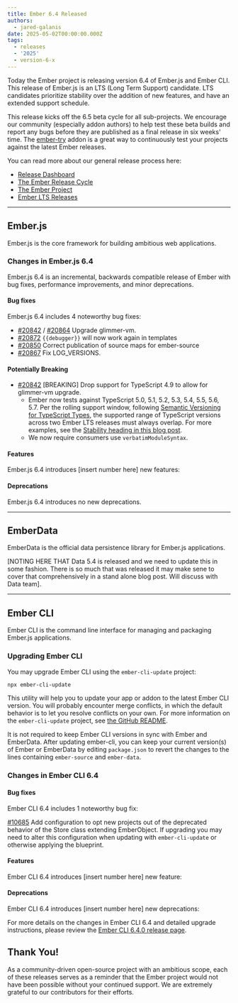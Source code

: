 ```yaml
---
title: Ember 6.4 Released
authors:
  - jared-galanis
date: 2025-05-02T00:00:00.000Z
tags:
  - releases
  - '2025'
  - version-6-x
---
```


Today the Ember project is releasing version 6.4 of Ember.js and Ember CLI. This release of Ember.js is an LTS (Long Term Support) candidate. LTS candidates prioritize stability over the addition of new features, and have an extended support schedule.

This release kicks off the 6.5 beta cycle for all sub-projects. We encourage our community (especially addon authors) to help test these beta builds and report any bugs before they are published as a final release in six weeks' time. The [ember-try](https://github.com/ember-cli/ember-try) addon is a great way to continuously test your projects against the latest Ember releases.

You can read more about our general release process here:

- [Release Dashboard](http://emberjs.com/releases/)
- [The Ember Release Cycle](https://blog.emberjs.com/new-ember-release-process/)
- [The Ember Project](https://blog.emberjs.com/ember-project-at-2-0/)
- [Ember LTS Releases](https://blog.emberjs.com/announcing-embers-first-lts/)

---

## Ember.js

Ember.js is the core framework for building ambitious web applications.

### Changes in Ember.js 6.4

Ember.js 6.4 is an incremental, backwards compatible release of Ember with bug fixes, performance improvements, and minor deprecations.

#### Bug fixes

Ember.js 6.4 includes 4 noteworthy bug fixes:

- [#20842](https://github.com/emberjs/ember.js/pull/20842) / [#20864](https://github.com/emberjs/ember.js/pull/20864) Upgrade glimmer-vm.
- [#20872](https://github.com/emberjs/ember.js/pull/20872) `{{debugger}}` will now work again in templates
- [#20850](https://github.com/emberjs/ember.js/pull/20850) Correct publication of source maps for ember-source
- [#20867](https://github.com/emberjs/ember.js/pull/20867) Fix LOG_VERSIONS.

#### Potentially Breaking 

- [#20842](https://github.com/emberjs/ember.js/pull/20842) [BREAKING] Drop support for TypeScript 4.9 to allow for glimmer-vm upgrade. 
  * Ember now tests against TypeScript 5.0, 5.1, 5.2, 5.3, 5.4, 5.5, 5.6, 5.7. 
  Per the rolling support window, following [Semantic Versioning for TypeScript Types](https://www.semver-ts.org/), the supported range of TypeScript versions across two Ember LTS releases must always overlap.
  For more examples, see the [Stability heading in this blog post](https://blog.emberjs.com/stable-typescript-types-in-ember-5-1/).
  * We now require consumers use `verbatimModuleSyntax`.

#### Features

Ember.js 6.4 introduces [insert number here] new features:

#### Deprecations

Ember.js 6.4 introduces no new deprecations.

---

## EmberData

EmberData is the official data persistence library for Ember.js applications.

[NOTING HERE THAT Data 5.4 is released and we need to update this in some fashion. There is so much that was released it may make sene to cover that comprehensively in a stand alone blog post. Will discuss with Data team].

---

## Ember CLI

Ember CLI is the command line interface for managing and packaging Ember.js applications.

### Upgrading Ember CLI

You may upgrade Ember CLI using the `ember-cli-update` project:

```bash
npx ember-cli-update
```

This utility will help you to update your app or addon to the latest Ember CLI version. You will probably encounter merge conflicts, in which the default behavior is to let you resolve conflicts on your own. For more information on the `ember-cli-update` project, see [the GitHub README](https://github.com/ember-cli/ember-cli-update).

It is not required to keep Ember CLI versions in sync with Ember and EmberData. After updating ember-cli, you can keep your current version(s) of Ember or EmberData by editing `package.json` to revert the changes to the lines containing `ember-source` and `ember-data`.

### Changes in Ember CLI 6.4

#### Bug fixes

Ember CLI 6.4 includes 1 noteworthy bug fix:

[#10685](https://github.com/ember-cli/ember-cli/pull/10685) Add configuration to opt new projects out of the deprecated behavior of the Store class extending EmberObject. If upgrading you may need to alter this configuration when updating with `ember-cli-update` or otherwise applying the blueprint.

#### Features

Ember CLI 6.4 introduces [insert number here] new feature:

#### Deprecations

Ember CLI 6.4 introduces [insert number here] new deprecations:

For more details on the changes in Ember CLI 6.4 and detailed upgrade
instructions, please review the [Ember CLI 6.4.0 release page](https://github.com/ember-cli/ember-cli/releases/tag/v6.4.0).

## Thank You!

As a community-driven open-source project with an ambitious scope, each of these releases serves as a reminder that the Ember project would not have been possible without your continued support. We are extremely grateful to our contributors for their efforts.
